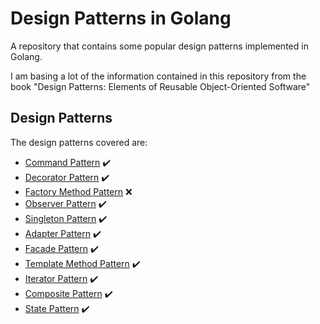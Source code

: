 # Design Patterns in Golang 

A repository that contains some popular design patterns implemented in Golang.

I am basing a lot of the information contained in this repository from the book
"Design Patterns: Elements of Reusable Object-Oriented Software"

## Design Patterns

The design patterns covered are:

 * [Command Pattern](command/) :heavy_check_mark:
 * [Decorator Pattern](decorator/) :heavy_check_mark:
 * [Factory Method Pattern](factoryMethod/) :x:
 * [Observer Pattern](observer/) :heavy_check_mark:
 * [Singleton Pattern](singleton/) :heavy_check_mark:
 * [Adapter Pattern](adapter/) :heavy_check_mark:
 * [Facade Pattern](facade/) :heavy_check_mark:
 * [Template Method Pattern](template/) :heavy_check_mark:
 * [Iterator Pattern](iterator/) :heavy_check_mark:
 * [Composite Pattern](composite/) :heavy_check_mark:
 * [State Pattern](state/) :heavy_check_mark:
